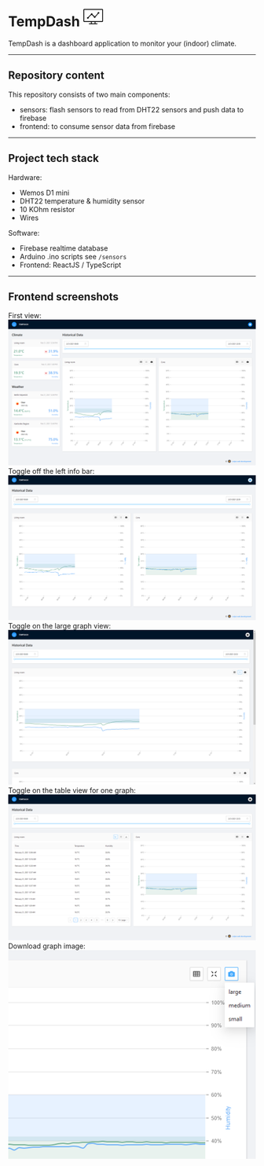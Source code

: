 # TempDash <img src="./misc/logo.png" height="40px" />

TempDash is a dashboard application to monitor your (indoor) climate.

---

## Repository content

This repository consists of two main components:

- sensors: flash sensors to read from DHT22 sensors and push data to firebase
- frontend: to consume sensor data from firebase

---

## Project tech stack

Hardware:

- Wemos D1 mini
- DHT22 temperature & humidity sensor
- 10 KOhm resistor
- Wires

Software:

- Firebase realtime database
- Arduino .ino scripts see `/sensors`
- Frontend: ReactJS / TypeScript

---

## Frontend screenshots

First view:
![overview](./misc/screenshot-1.PNG)
Toggle off the left info bar:
![toggle off climate](./misc/screenshot-2.PNG)
Toggle on the large graph view:
![toggle large graph view](./misc/screenshot-3.PNG)
Toggle on the table view for one graph:
![toggle table view](./misc/screenshot-4.PNG)
Download graph image:
![download image menu](./misc/screenshot-5.PNG)
